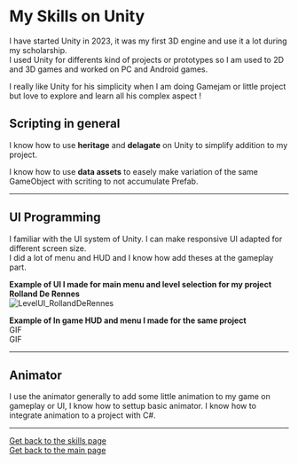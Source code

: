  # My Skills on Unity

 I have started Unity in 2023, it was my first 3D engine and use it a lot during my scholarship.   
 I used Unity for differents kind of projects or prototypes so I am used to 2D and 3D games and worked on PC and Android games. 

I really like Unity for his simplicity when I am doing Gamejam or little project but love to explore and learn all his complex aspect !

## Scripting in general

I know how to use **heritage** and **delagate** on Unity to simplify addition to my project.   

I know how to use **data assets** to easely make variation of the same GameObject with scriting to not accumulate Prefab.   




***

## UI Programming

I familiar with the UI system of Unity. I can make responsive UI adapted for different screen size.  
I did a lot of menu and HUD and I know how add theses at the gameplay part.


**Example of UI I made for main menu and level selection for my project Rolland De Rennes**   
![LevelUI_RollandDeRennes](https://github.com/AshiyroMisachi/RiallotAlexandre_Portfolio/blob/main/Skills/Assets/Gif/RollandDeRennes_Level.gif)


**Example of In game HUD and menu I made for the same project**   
GIF   
GIF

***

## Animator

I use the animator generally to add some little animation to my game on gameplay or UI, I know how to settup basic animator. I know how to integrate animation to a project with C#.   


***

[Get back to the skills page](https://github.com/AshiyroMisachi/RiallotAlexandre_Portfolio/blob/main/Skills/Skills.md)  
[Get back to the main page](https://github.com/AshiyroMisachi/RiallotAlexandre_Portfolio)